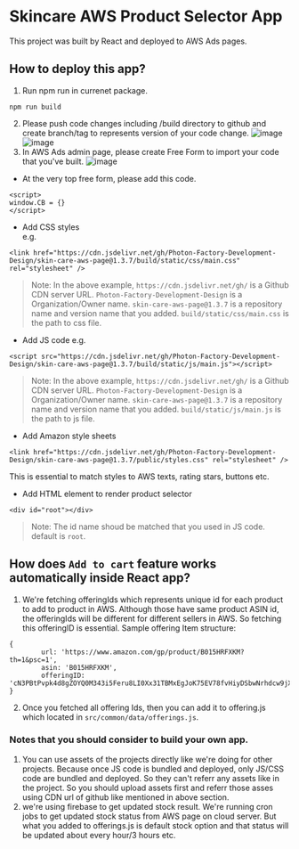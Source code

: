 # Skincare AWS Product Selector App

This project was built by React and deployed to AWS Ads pages. 

## How to deploy this app? 
1. Run npm run in currenet package. 
```
npm run build
```
2. Please push code changes including /build directory to github and create branch/tag to represents version of your code change.
![image](https://user-images.githubusercontent.com/49565243/144799406-223ca9f7-2925-466c-b187-0fdb009a3657.png)
![image](https://user-images.githubusercontent.com/49565243/144799477-e1972d82-7574-4d35-b8be-1c5e89f7272d.png)
3. In AWS Ads admin page, please create Free Form to import your code that you've built.
![image](https://user-images.githubusercontent.com/49565243/144799614-baec5710-1aa7-4bdf-95af-b72a824b7c83.png)
- At the very top free form, please add this code. 
```
<script>
window.CB = {}
</script>
```
- Add CSS styles  
e.g.
```
<link href="https://cdn.jsdelivr.net/gh/Photon-Factory-Development-Design/skin-care-aws-page@1.3.7/build/static/css/main.css" rel="stylesheet" />
```
>Note: In the above example, `https://cdn.jsdelivr.net/gh/` is a Github CDN server URL. `Photon-Factory-Development-Design` is a Organization/Owner name. `skin-care-aws-page@1.3.7` is a repository name and version name that you added. `build/static/css/main.css` is the path to css file.
- Add JS code
e.g.
```
<script src="https://cdn.jsdelivr.net/gh/Photon-Factory-Development-Design/skin-care-aws-page@1.3.7/build/static/js/main.js"></script>
```
>Note: In the above example, `https://cdn.jsdelivr.net/gh/` is a Github CDN server URL. `Photon-Factory-Development-Design` is a Organization/Owner name. `skin-care-aws-page@1.3.7` is a repository name and version name that you added. `build/static/js/main.js` is the path to js file.
- Add Amazon style sheets
```
<link href="https://cdn.jsdelivr.net/gh/Photon-Factory-Development-Design/skin-care-aws-page@1.3.7/public/styles.css" rel="stylesheet" />
```
This is essential to match styles to AWS texts, rating stars, buttons etc. 
- Add HTML element to render product selector
```
<div id="root"></div>
```
>Note: The id name shoud be matched that you used in JS code. default is `root`. 

## How does `Add to cart` feature works automatically inside React app? 
1. We're fetching offeringIds which represents unique id for each product to add to product in AWS. Although those have same product ASIN id, the offeringIds will be different for different sellers in AWS. So fetching this offeringID is essential. 
Sample offering Item structure: 
```
{
        url: 'https://www.amazon.com/gp/product/B015HRFXKM?th=1&psc=1',
        asin: 'B015HRFXKM',
        offeringID:            'cN3PBtPvpk4d8gZOYQ0M343i5Feru8LI0Xx31TBMxEgJoK75EV78fvHiyDSbwNrhdcw9jXsniNfAZoHK%2B3EqGoxO8Bdx9diZtLe8Pf4hQ7RNjLh2kNzqjbNCGvXpwJ02mDB5JF8zjrKILedHsGfZfQ%3D%3D'
}
```
2. Once you fetched all offering Ids, then you can add it to offering.js which located in `src/common/data/offerings.js`. 

### Notes that you should consider to build your own app. 
1. You can use assets of the projects directly like we're doing for other projects. Because once JS code is bundled and deployed, only JS/CSS code are bundled and deployed. So they can't referr any assets like in the project. So you should upload assets first and referr those asses using CDN url of github like mentioned in above section. 
2. we're using firebase to get updated stock result. We're running cron jobs to get updated stock status from AWS page on cloud server. But what you added to offerings.js is default stock option and that status will be updated about every hour/3 hours etc. 
